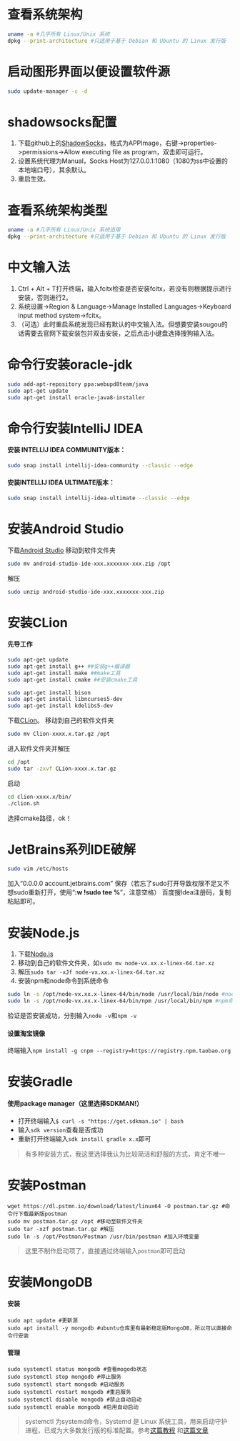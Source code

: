 # 查看系统架构
```bash
uname -a #几乎所有 Linux/Unix 系统
dpkg --print-architecture #只适用于基于 Debian 和 Ubuntu 的 Linux 发行版
```

# 启动图形界面以便设置软件源
``` bash
sudo update-manager -c -d
```

# shadowsocks配置
1. 下载github上的[ShadowSocks](https://github.com/shadowsocks/shadowsocks-qt5)，格式为APPImage，右键->properties->permissions->Allow executing file as program，双击即可运行。
2. 设置系统代理为Manual，Socks Host为127.0.0.1:1080（1080为ss中设置的本地端口号），其余默认。
3. 重启生效。

# 查看系统架构类型
```bash
uname -a #几乎所有 Linux/Unix 系统适用
dpkg --print-architecture #只适用于基于 Debian 和 Ubuntu 的 Linux 发行版
```

# 中文输入法
1. Ctrl + Alt + T打开终端，输入fcitx检查是否安装fcitx，若没有则根据提示进行安装，否则进行2。
2. 系统设置->Region & Language->Manage Installed Languages->Keyboard input method system->fcitx。
3. （可选）此时重启系统发现已经有默认的中文输入法。但想要安装sougou的话需要去官网下载安装包并双击安装，之后点击小键盘选择搜狗输入法。

# 命令行安装oracle-jdk
``` bash
sudo add-apt-repository ppa:webupd8team/java
sudo apt-get update
sudo apt-get install oracle-java8-installer
```

# 命令行安装IntelliJ IDEA
#### 安装 INTELLIJ IDEA COMMUNITY版本：
``` bash
sudo snap install intellij-idea-community --classic --edge
```
#### 安装INTELLIJ IDEA ULTIMATE版本：
``` bash
sudo snap install intellij-idea-ultimate --classic --edge
```

# 安装Android Studio
下载[Android Studio](https://developer.android.google.cn/studio/)
移动到软件文件夹
```bash
sudo mv android-studio-ide-xxx.xxxxxxx-xxx.zip /opt
```
解压
```bash
sudo unzip android-studio-ide-xxx.xxxxxxx-xxx.zip
```

# 安装CLion
#### 先导工作
```bash
sudo apt-get update
sudo apt-get install g++ ##安装g++编译器
sudo apt-get install make ##make工具
sudo apt-get install cmake ##安装cmake工具

sudo apt-get install bison 
sudo apt-get install libncurses5-dev
sudo apt-get install kdelibs5-dev
```
下载[CLion](https://www.jetbrains.com/clion/download/)。
移动到自己的软件文件夹
```bash
sudo mv Clion-xxxx.x.tar.gz /opt
```
进入软件文件夹并解压
```bash
cd /opt
sudo tar -zxvf CLion-xxxx.x.tar.gz  
```
启动
```bash
cd clion-xxxx.x/bin/  
./clion.sh  
```
选择cmake路径，ok！

# JetBrains系列IDE破解
```bash
sudo vim /etc/hosts
```
加入“0.0.0.0 account.jetbrains.com”
保存（若忘了sudo打开导致权限不足又不想sudo重新打开，使用“**:w !sudo tee %**”，注意空格）
百度搜Idea注册码，复制粘贴即可。

# 安装Node.js
1. 下载[Node.js](https://nodejs.org/en/)
2. 移动到自己的软件文件夹，如`sudo mv node-vx.xx.x-linex-64.tar.xz`
3. 解压`sudo tar -xJf node-vx.xx.x-linex-64.tar.xz`
4. 安装npm和node命令到系统命令
``` bash
sudo ln -s /opt/node-vx.xx.x-linex-64/bin/node /usr/local/bin/node #node命令
sudo ln -s /opt/node-vx.xx.x-linex-64/bin/npm /usr/local/bin/npm #npm命令
```
验证是否安装成功，分别输入`node -v`和`npm -v`
#### 设置淘宝镜像
终端输入`npm install -g cnpm --registry=https://registry.npm.taobao.org`

# 安装Gradle
#### 使用package manager（这里选择SDKMAN!）
- 打开终端输入`$ curl -s "https://get.sdkman.io" | bash`
- 输入`sdk version`查看是否成功
- 重新打开终端输入`sdk install gradle x.x`即可
> 有多种安装方式，我这里选择我认为比较简洁和舒服的方式，肯定不唯一

# 安装Postman
``` shell
wget https://dl.pstmn.io/download/latest/linux64 -O postman.tar.gz #命令行下载最新版postman
sudo mv postman.tar.gz /opt #移动至软件文件夹
sudo tar -xzf postman.tar.gz #解压
sudo ln -s /opt/Postman/Postman /usr/bin/postman #加入环境变量
```
> 这里不制作启动项了，直接通过终端输入`postman`即可启动

# 安装MongoDB
#### 安装
```shell
sudo apt update #更新源
sudo apt install -y mongodb #ubuntu仓库里有最新稳定版MongoDB，所以可以直接命令行安装
```
#### 管理
```shell
sudo systemctl status mongodb #查看mogodb状态
sudo systemctl stop mongodb #停止服务
sudo systemctl start mongodb #启动服务
sudo systemctl restart mongodb #重启服务
sudo systemctl disable mongodb #禁止自动启动
sudo systemctl enable mongodb #启用自动启动
```
> systemctl 为systemd命令，Systemd 是 Linux 系统工具，用来启动守护进程，已成为大多数发行版的标准配置。参考[这篇教程](http://www.ruanyifeng.com/blog/2016/03/systemd-tutorial-commands.html)
和[这篇文章](https://huur.cn/course/yw/1712.html)
